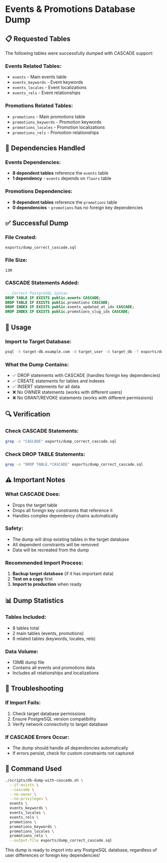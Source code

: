 # Events & Promotions Database Dump

## 📋 Requested Tables

The following tables were successfully dumped with CASCADE support:

### Events Related Tables:

- `events` - Main events table
- `events_keywords` - Event keywords
- `events_locales` - Event localizations
- `events_rels` - Event relationships

### Promotions Related Tables:

- `promotions` - Main promotions table
- `promotions_keywords` - Promotion keywords
- `promotions_locales` - Promotion localizations
- `promotions_rels` - Promotion relationships

## 🔧 Dependencies Handled

### Events Dependencies:

- **8 dependent tables** reference the `events` table
- **1 dependency** - `events` depends on `floors` table

### Promotions Dependencies:

- **9 dependent tables** reference the `promotions` table
- **0 dependencies** - `promotions` has no foreign key dependencies

## ✅ Successful Dump

### File Created:

```
exports/dump_correct_cascade.sql
```

### File Size:

```
13M
```

### CASCADE Statements Added:

```sql
-- Correct PostgreSQL syntax
DROP TABLE IF EXISTS public.events CASCADE;
DROP TABLE IF EXISTS public.promotions CASCADE;
DROP INDEX IF EXISTS public.events_updated_at_idx CASCADE;
DROP INDEX IF EXISTS public.promotions_slug_idx CASCADE;
```

## 🚀 Usage

### Import to Target Database:

```bash
psql -h target-db.example.com -U target_user -d target_db -f exports/dump_correct_cascade.sql
```

### What the Dump Contains:

- ✅ DROP statements with CASCADE (handles foreign key dependencies)
- ✅ CREATE statements for tables and indexes
- ✅ INSERT statements for all data
- ❌ No OWNER statements (works with different users)
- ❌ No GRANT/REVOKE statements (works with different permissions)

## 🔍 Verification

### Check CASCADE Statements:

```bash
grep -n "CASCADE" exports/dump_correct_cascade.sql
```

### Check DROP TABLE Statements:

```bash
grep -n "DROP TABLE.*CASCADE" exports/dump_correct_cascade.sql
```

## ⚠️ Important Notes

### What CASCADE Does:

- Drops the target table
- Drops all foreign key constraints that reference it
- Handles complex dependency chains automatically

### Safety:

- The dump will drop existing tables in the target database
- All dependent constraints will be removed
- Data will be recreated from the dump

### Recommended Import Process:

1. **Backup target database** (if it has important data)
2. **Test on a copy** first
3. **Import to production** when ready

## 📊 Dump Statistics

### Tables Included:

- 8 tables total
- 2 main tables (events, promotions)
- 6 related tables (keywords, locales, rels)

### Data Volume:

- 13MB dump file
- Contains all events and promotions data
- Includes all relationships and localizations

## 🔧 Troubleshooting

### If Import Fails:

1. Check target database permissions
2. Ensure PostgreSQL version compatibility
3. Verify network connectivity to target database

### If CASCADE Errors Occur:

- The dump should handle all dependencies automatically
- If errors persist, check for custom constraints not captured

## 📝 Command Used

```bash
./scripts/db-dump-with-cascade.sh \
  --if-exists \
  --cascade \
  --no-owner \
  --no-privileges \
  events \
  events_keywords \
  events_locales \
  events_rels \
  promotions \
  promotions_keywords \
  promotions_locales \
  promotions_rels \
  --output-file exports/dump_correct_cascade.sql
```

This dump is ready to import into any PostgreSQL database, regardless of user differences or foreign key dependencies!
